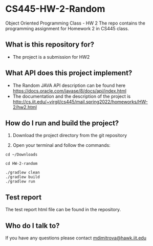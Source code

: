 # CS445-HW-2-Random
Object Oriented Programming Class - HW 2
The repo contains the programming assignment for Homework 2 in CS445 class.

## What is this repository for?
- The project is a submission for HW2

## What API does this project implement?
- The Random JAVA API description can be found here https://docs.oracle.com/javase/8/docs/api/index.html 
- The documentation and the description of the project is http://cs.iit.edu/~virgil/cs445/mail.spring2022/homeworks/HW-2/hw2.html

## How do I run and build the project?

1. Download the project directory from the git repository

2. Open your terminal and follow the commands:

```
cd ~/Downloads
```

```
cd HW-2-random
```

```
./gradlew clean
./gradlew build
./gradlew run
```

## Test report
The test report html file can be found in the repository.

## Who do I talk to?
If you have any questions please contact mdimitrova@hawk.iit.edu
